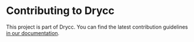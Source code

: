 # Contributing to Drycc

This project is part of Drycc. You can find the latest contribution
guidelines [in our documentation](/docs/contribution-guidelines/).
